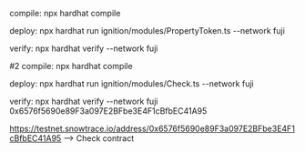 compile:
npx hardhat compile

deploy:
npx hardhat run ignition/modules/PropertyToken.ts --network fuji

verify:
npx hardhat verify --network fuji <ct address>

#2
compile:
npx hardhat compile

deploy:
npx hardhat run ignition/modules/Check.ts --network fuji

verify:
npx hardhat verify --network fuji 0x6576f5690e89F3a097E2BFbe3E4F1cBfbEC41A95

https://testnet.snowtrace.io/address/0x6576f5690e89F3a097E2BFbe3E4F1cBfbEC41A95 --> Check contract
